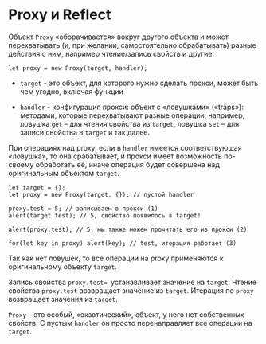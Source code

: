 # Proxy и Reflect

Объект `Proxy` «оборачивается» вокруг другого объекта и может перехватывать (и, при желании, самостоятельно обрабатывать) разные действия с ним, например чтение/запись свойств и другие.

```
let proxy = new Proxy(target, handler);
```

- `target` -  это объект, для которого нужно сделать прокси, может быть чем угодно, включая функции

- `handler` - конфигурация прокси: объект с «ловушками» («traps»): методами, которые перехватывают разные операции, например, ловушка `get` – для чтения свойства из `target`, ловушка `set` – для записи свойства в `target` и так далее.

При операциях над proxy, если в `handler` имеется соответствующая «ловушка», то она срабатывает, и прокси имеет возможность по-своему обработать её, иначе операция будет совершена над оригинальным объектом `target`.

```
let target = {};
let proxy = new Proxy(target, {}); // пустой handler

proxy.test = 5; // записываем в прокси (1)
alert(target.test); // 5, свойство появилось в target!

alert(proxy.test); // 5, мы также можем прочитать его из прокси (2)

for(let key in proxy) alert(key); // test, итерация работает (3)
```

Так как нет ловушек, то все операции на proxy применяются к оригинальному объекту `target`.

Запись свойства `proxy.test= `устанавливает значение на `target`.
Чтение свойства `proxy.test` возвращает значение из `target`.
Итерация по `proxy` возвращает значения из `target`.

`Proxy` – это особый, «экзотический», объект, у него нет собственных свойств. С пустым `handler` он просто перенаправляет все операции на `target`.

